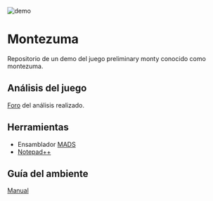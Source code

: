 ![demo](http://www.atariware.cl/ascrnet/articulos/montezuma/montedemo01.png)

# Montezuma
Repositorio de un demo del juego preliminary monty conocido como montezuma.

## Análisis del juego
[Foro](http://www.atariware.cl/aw/foro/viewtopic.php?f=1&t=2745) del análisis realizado.

## Herramientas 

+ Ensamblador [MADS](http://mads.atari8.info/)
+ [Notepad++](https://notepad-plus-plus.org/download/v7.6.html)

## Guía del ambiente 

[Manual](http://www.atariware.cl/aw/portal/index.php/programacion/23-ambiente-de-desarrollo-para-ensamblador)


